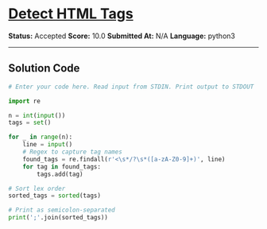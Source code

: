 # [Detect HTML Tags](https://www.hackerrank.com/challenges/detect-html-tags/problem)

**Status:** Accepted
**Score:** 10.0
**Submitted At:** N/A
**Language:** python3

---

## Solution Code

```python
# Enter your code here. Read input from STDIN. Print output to STDOUT

import re

n = int(input())
tags = set()

for _ in range(n):
    line = input()
    # Regex to capture tag names
    found_tags = re.findall(r'<\s*/?\s*([a-zA-Z0-9]+)', line)
    for tag in found_tags:
        tags.add(tag)

# Sort lex order
sorted_tags = sorted(tags)

# Print as semicolon-separated
print(';'.join(sorted_tags))

